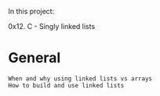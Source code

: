 In this project:

0x12. C - Singly linked lists
# General

    When and why using linked lists vs arrays
    How to build and use linked lists

